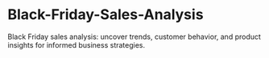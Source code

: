 # Black-Friday-Sales-Analysis
Black Friday sales analysis: uncover trends, customer behavior, and product insights for informed business strategies.
